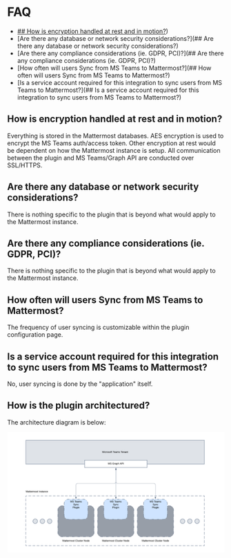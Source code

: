 # FAQ
- [## How is encryption handled at rest and in motion?](https://github.com/darias416/mattermost-plugin-msteams-sync/blob/FAQs/docs/FAQs.md#are-there-any-database-or-network-security-considerations))
- [Are there any database or network security considerations?](## Are there any database or network security considerations?)
- [Are there any compliance considerations (ie. GDPR, PCI)?](## Are there any compliance considerations (ie. GDPR, PCI)?)
- [How often will users Sync from MS Teams to Mattermost?](## How often will users Sync from MS Teams to Mattermost?)
- [Is a service account required for this integration to sync users from MS Teams to Mattermost?](## Is a service account required for this integration to sync users from MS Teams to Mattermost?)

## How is encryption handled at rest and in motion?

Everything is stored in the Mattermost databases. AES encryption is used to encrypt the MS Teams auth/access token. Other encryption at rest would be dependent on how the Mattermost instance is setup. All communication between the plugin and MS Teams/Graph API are conducted over SSL/HTTPS.

## Are there any database or network security considerations?

There is nothing specific to the plugin that is beyond what would apply to the Mattermost instance.

## Are there any compliance considerations (ie. GDPR, PCI)?

There is nothing specific to the plugin that is beyond what would apply to the Mattermost instance.

## How often will users Sync from MS Teams to Mattermost?

The frequency of user syncing is customizable within the plugin configuration page.

## Is a service account required for this integration to sync users from MS Teams to Mattermost?

No, user syncing is done by the "application" itself.

## How is the plugin architectured?

The architecture diagram is below:

![MS Teams Sync Diagram v1.0](brightscout-msteams-sync-v1.0.png)


